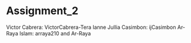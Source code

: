 # Assignment_2
Victor Cabrera: VictorCabrera-Tera
Ianne Jullia Casimbon: ijCasimbon
Ar-Raya Islam: arraya210 and Ar-Raya
